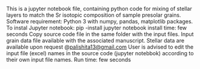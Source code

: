 This is a jupyter notebook file, containing python code for mixing of stellar layers to match the Sr isotopic composition of sample presolar grains.
Software requirement: Python 3 with numpy, pandas, matplotlib packages. 
To instal Jupyter notebook: pip -install jupyter notebook
install time: few seconds
Copy source code file in the same folder with the input files. 
Input grain data file available with the associated manuscript. Stellar data are available upon request @palishita13@gmail.com
User is advised to edit the input file (excel) names in the source code (jupyter notebbok) according to their own input file names. 
Run time: few seconds

